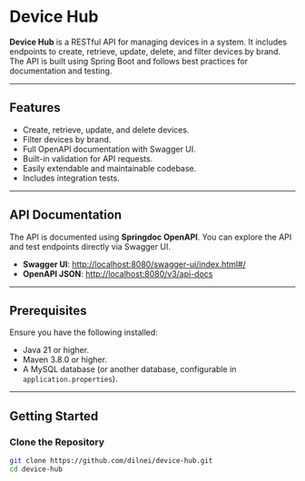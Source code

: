 # Device Hub

**Device Hub** is a RESTful API for managing devices in a system. It includes endpoints to create, retrieve, update, delete, and filter devices by brand. The API is built using Spring Boot and follows best practices for documentation and testing.

---

## Features

- Create, retrieve, update, and delete devices.
- Filter devices by brand.
- Full OpenAPI documentation with Swagger UI.
- Built-in validation for API requests.
- Easily extendable and maintainable codebase.
- Includes integration tests.

---

## API Documentation

The API is documented using **Springdoc OpenAPI**. You can explore the API and test endpoints directly via Swagger UI.

- **Swagger UI**: [http://localhost:8080/swagger-ui/index.html#/](http://localhost:8080/swagger-ui/index.html#/)
- **OpenAPI JSON**: [http://localhost:8080/v3/api-docs](http://localhost:8080/v3/api-docs)

---

## Prerequisites

Ensure you have the following installed:
- Java 21 or higher.
- Maven 3.8.0 or higher.
- A MySQL database (or another database, configurable in `application.properties`).

---

## Getting Started

### Clone the Repository
```bash
git clone https://github.com/dilnei/device-hub.git
cd device-hub
